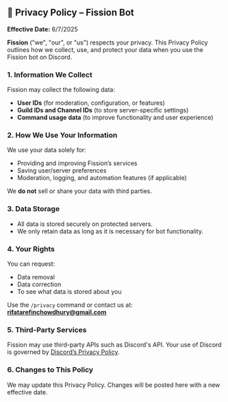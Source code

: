 ## 📜 Privacy Policy – Fission Bot

**Effective Date:** 6/7/2025

**Fission** ("we", "our", or "us") respects your privacy. This Privacy Policy outlines how we collect, use, and protect your data when you use the Fission bot on Discord.

### 1. Information We Collect

Fission may collect the following data:

* **User IDs** (for moderation, configuration, or features)
* **Guild IDs and Channel IDs** (to store server-specific settings)
* **Command usage data** (to improve functionality and user experience)

### 2. How We Use Your Information

We use your data solely for:

* Providing and improving Fission’s services
* Saving user/server preferences
* Moderation, logging, and automation features (if applicable)

We **do not** sell or share your data with third parties.

### 3. Data Storage

* All data is stored securely on protected servers.
* We only retain data as long as it is necessary for bot functionality.

### 4. Your Rights

You can request:

* Data removal
* Data correction
* To see what data is stored about you

Use the `/privacy` command or contact us at: **rifatarefinchowdhury@gmail.com**

### 5. Third-Party Services

Fission may use third-party APIs such as Discord's API. Your use of Discord is governed by [Discord’s Privacy Policy](https://discord.com/privacy).

### 6. Changes to This Policy

We may update this Privacy Policy. Changes will be posted here with a new effective date.
